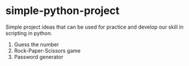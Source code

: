 # simple-python-project

Simple project ideas that can be used for practice and develop our skill in scripting in python.

1. Guess the number
2. Rock-Paper-Scissors game
3. Password generator
